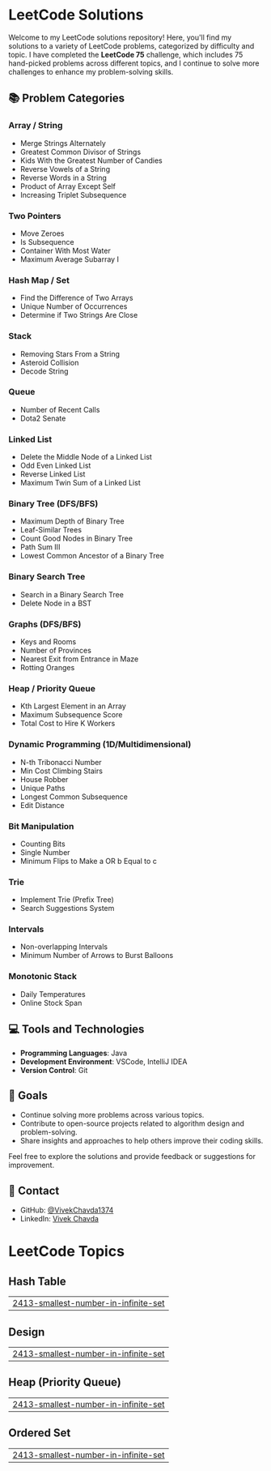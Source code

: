# LeetCode Solutions

Welcome to my LeetCode solutions repository! Here, you'll find my solutions to a variety of LeetCode problems, categorized by difficulty and topic. I have completed the **LeetCode 75** challenge, which includes 75 hand-picked problems across different topics, and I continue to solve more challenges to enhance my problem-solving skills.


## 📚 Problem Categories

### Array / String
- Merge Strings Alternately
- Greatest Common Divisor of Strings
- Kids With the Greatest Number of Candies
- Reverse Vowels of a String
- Reverse Words in a String
- Product of Array Except Self
- Increasing Triplet Subsequence

### Two Pointers
- Move Zeroes
- Is Subsequence
- Container With Most Water
- Maximum Average Subarray I

### Hash Map / Set
- Find the Difference of Two Arrays
- Unique Number of Occurrences
- Determine if Two Strings Are Close

### Stack
- Removing Stars From a String
- Asteroid Collision
- Decode String

### Queue
- Number of Recent Calls
- Dota2 Senate

### Linked List
- Delete the Middle Node of a Linked List
- Odd Even Linked List
- Reverse Linked List
- Maximum Twin Sum of a Linked List

### Binary Tree (DFS/BFS)
- Maximum Depth of Binary Tree
- Leaf-Similar Trees
- Count Good Nodes in Binary Tree
- Path Sum III
- Lowest Common Ancestor of a Binary Tree

### Binary Search Tree
- Search in a Binary Search Tree
- Delete Node in a BST

### Graphs (DFS/BFS)
- Keys and Rooms
- Number of Provinces
- Nearest Exit from Entrance in Maze
- Rotting Oranges

### Heap / Priority Queue
- Kth Largest Element in an Array
- Maximum Subsequence Score
- Total Cost to Hire K Workers

### Dynamic Programming (1D/Multidimensional)
- N-th Tribonacci Number
- Min Cost Climbing Stairs
- House Robber
- Unique Paths
- Longest Common Subsequence
- Edit Distance

### Bit Manipulation
- Counting Bits
- Single Number
- Minimum Flips to Make a OR b Equal to c

### Trie
- Implement Trie (Prefix Tree)
- Search Suggestions System

### Intervals
- Non-overlapping Intervals
- Minimum Number of Arrows to Burst Balloons

### Monotonic Stack
- Daily Temperatures
- Online Stock Span

## 💻 Tools and Technologies

- **Programming Languages**: Java
- **Development Environment**: VSCode, IntelliJ IDEA
- **Version Control**: Git

## 🎯 Goals

- Continue solving more problems across various topics.
- Contribute to open-source projects related to algorithm design and problem-solving.
- Share insights and approaches to help others improve their coding skills.

Feel free to explore the solutions and provide feedback or suggestions for improvement.

## 📢 Contact

- GitHub: [@VivekChavda1374](https://github.com/Vivekchavda1374)
- LinkedIn: [Vivek Chavda](https://www.linkedin.com/in/vivek-chavda-018380220/)

<!---LeetCode Topics Start-->
# LeetCode Topics
## Hash Table
|  |
| ------- |
| [2413-smallest-number-in-infinite-set](https://github.com/Vivekchavda1374/Leet-Code-75_Ace_coding_question_in_java/tree/master/2413-smallest-number-in-infinite-set) |
## Design
|  |
| ------- |
| [2413-smallest-number-in-infinite-set](https://github.com/Vivekchavda1374/Leet-Code-75_Ace_coding_question_in_java/tree/master/2413-smallest-number-in-infinite-set) |
## Heap (Priority Queue)
|  |
| ------- |
| [2413-smallest-number-in-infinite-set](https://github.com/Vivekchavda1374/Leet-Code-75_Ace_coding_question_in_java/tree/master/2413-smallest-number-in-infinite-set) |
## Ordered Set
|  |
| ------- |
| [2413-smallest-number-in-infinite-set](https://github.com/Vivekchavda1374/Leet-Code-75_Ace_coding_question_in_java/tree/master/2413-smallest-number-in-infinite-set) |
<!---LeetCode Topics End-->